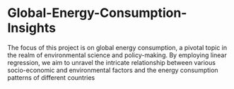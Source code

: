 # Global-Energy-Consumption-Insights
The focus of this project is on global energy consumption, a pivotal topic in the realm of environmental science and policy-making. By employing linear regression, we aim to unravel the intricate relationship between various socio-economic and environmental factors and the energy consumption patterns of different countries
